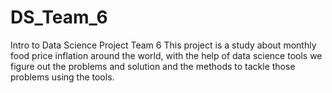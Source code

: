 # DS_Team_6
Intro to Data Science Project Team 6
This project is a study about monthly food price inflation around the world, with the help of data science tools we figure out the problems and solution and the methods to tackle those problems using the tools.
